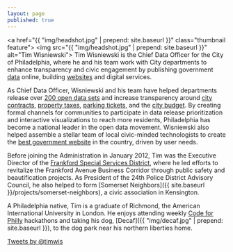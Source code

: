 ```yaml
---
layout: page
published: true
---
```


<a href="{{ "img/headshot.jpg" | prepend: site.baseurl }}" class="thumbnail feature">
  <img src="{{ "img/headshot.jpg" | prepend: site.baseurl }}" alt="Tim Wisniewski">
</a>
Tim Wisniewski is the Chief Data Officer for the City of Philadelphia, where he and his team work with City departments to enhance transparency and civic engagement by publishing government [data](http://www.phila.gov/data "Open Data Initiative") online, building [websites](https://alpha.phila.gov/about/ "About the Phila.gov Website Redesign") and digital services.

As Chief Data Officer, Wisniewski and his team have helped departments release over [200 open data sets](http://www.phila.gov/data/census/) and increase transparency around [city contracts](http://www.phila.gov/contracts/data), [property taxes](https://alpha.phila.gov/property/data/?resource=datalens), [parking tickets](https://data.phila.gov/view/hc2b-xbvz), and the [city budget](http://www.phila.gov/openbudget). By creating formal channels for communities to participate in data release prioritization and interactive visualizations to reach more residents, Philadelphia has become a national leader in the open data movement. Wisniewski also helped assemble a stellar team of local civic-minded technologists to create the [best government website](https://alpha.phila.gov/posts/tech/2015-12-23-intro-to-alpha-why-redesign-phila-gov/) in the country, driven by user needs.

Before joining the Administration in January 2012, Tim was the Executive Director of the [Frankford Special Services District](http://en.wikipedia.org/wiki/Frankford_Special_Services_District_of_Philadelphia), where he led efforts to revitalize the Frankford Avenue Business Corridor through public safety and beautification projects. As President of the 24th Police District Advisory Council, he also helped to form [Somerset Neighbors]({{ site.baseurl }}/projects/somerset-neighbors), a civic association in Kensington.

A Philadelphia native, Tim is a graduate of Richmond, the American International University in London. He enjoys attending weekly [Code for Philly](http://codeforphilly.org) hackathons and taking his dog, [Decaf]({{ "img/decaf.jpg" | prepend: site.baseurl }}), to the dog park near his northern liberties home.

<p><a class="twitter-timeline" href="https://twitter.com/timwis" data-widget-id="352484673072541697">Tweets by @timwis</a><br />
<script>// <![CDATA[
!function(d,s,id){var js,fjs=d.getElementsByTagName(s)[0],p=/^http:/.test(d.location)?'http':'https';if(!d.getElementById(id)){js=d.createElement(s);js.id=id;js.src=p+"://platform.twitter.com/widgets.js";fjs.parentNode.insertBefore(js,fjs);}}(document,"script","twitter-wjs");
// ]]&gt;</script></p>
